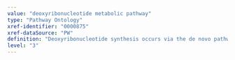 ```yaml
---
value: "deoxyribonucleotide metabolic pathway"
type: "Pathway Ontology"
xref-identifier: "0000875"
xref-dataSource: "PW"
definition: "Deoxyribonucleotide synthesis occurs via the de novo pathway mediated by ribonucleotide reductase or via the salvage pathway. The de novo pathway is responsible for the bulk of dNTP during the S phase of cell cycle whereas the salvage pathway mostly operates in the quiescent state of the cell. Several cytosolic and mitochondrial enzymes are responsible for the initial steps of the salvage pathway in the two compartments and for the reverse reactions that control the size of the dNTP pool."
level: "3"
---
```

